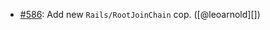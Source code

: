 * [#586](https://github.com/rubocop/rubocop-rails/pull/586): Add new `Rails/RootJoinChain` cop. ([@leoarnold][])
